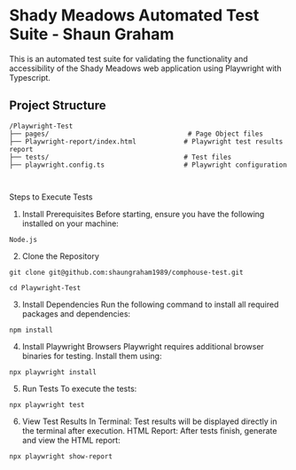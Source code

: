 # Shady Meadows Automated Test Suite - Shaun Graham

This is an automated test suite for validating the functionality and accessibility of the Shady Meadows web application using Playwright with Typescript.

## Project Structure

```plaintext
/Playwright-Test
├── pages/                                   # Page Object files
├── Playwright-report/index.html            # Playwright test results report
├── tests/                                  # Test files
├── playwright.config.ts                    # Playwright configuration



```

Steps to Execute Tests 

1. Install Prerequisites
Before starting, ensure you have the following installed on your machine:
```
Node.js 

```
2. Clone the Repository
```
git clone git@github.com:shaungraham1989/comphouse-test.git

cd Playwright-Test
```

3. Install Dependencies
Run the following command to install all required packages and dependencies:
```
npm install
```


4. Install Playwright Browsers
Playwright requires additional browser binaries for testing. Install them using:
```
npx playwright install
```

5. Run Tests
To execute the tests:
```
npx playwright test

```

6. View Test Results
In Terminal: Test results will be displayed directly in the terminal after execution.
HTML Report:
After tests finish, generate and view the HTML report:
```
npx playwright show-report
```

